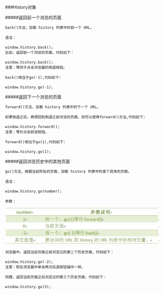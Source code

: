 ###History对象

    
#####返回前一个浏览的页面

    back()方法，加载 history 列表中的前一个 URL。

    语法：

    window.history.back();
    比如，返回前一个浏览的页面，代码如下：

    window.history.back();
    注意：等同于点击浏览器的倒退按钮。

    back()相当于go(-1),代码如下:

    window.history.go(-1);



#####返回下一个浏览的页面

    forward()方法，加载 history 列表中的下一个 URL。

    如果倒退之后，再想回到倒退之前浏览的页面，则可以使用forward()方法,代码如下:

    window.history.forward();
    注意：等价点击前进按钮。

    forward()相当于go(1),代码如下:

    window.history.go(1);


#####返回浏览历史中的其他页面
    
    go()方法，根据当前所处的页面，加载 history 列表中的某个具体的页面。

    语法：

    window.history.go(number);

    参数：

   ![](/assets/5354947e00011a9a06490153.jpg)

    浏览器中，返回当前页面之前浏览过的第二个历史页面，代码如下：

    window.history.go(-2);
    注意：和在浏览器中单击两次后退按钮操作一样。

    同理，返回当前页面之后浏览过的第三个历史页面，代码如下：

    window.history.go(3);





